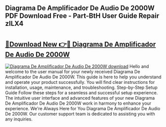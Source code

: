 ## Diagrama De Amplificador De Audio De 2000W PDF Download Free - Part-BtH User Guide Repair zILX4

# <h2><a href="http://dfkyqh.blite.top/?on=Diagrama+De+Amplificador+De+Audio+De+2000W">🔗Download New 👉🔴 Diagrama De Amplificador De Audio De 2000W</a></h2>

[![Diagrama De Amplificador De Audio De 2000W download](https://i.imgur.com/lujVjoI.png)](http://dfkyqh.blite.top/?on=Diagrama+De+Amplificador+De+Audio+De+2000W)
Hello and welcome to the user manual for your newly received Diagrama De Amplificador De Audio De 2000W. This guide is here to help you understand and operate your product successfully. You will find clear instructions for installation, usage, maintenance, and troubleshooting. Step-by-Step Setup Guide Follow these steps for a seamless and successful setup experience. The intuitive user interface and advanced features of your new Diagrama De Amplificador De Audio De 2000W work in harmony to enhance your experience. We're Always Here for You Diagrama De Amplificador De Audio De 2000W. Our customer support team is dedicated to assisting you with any inquiries.
